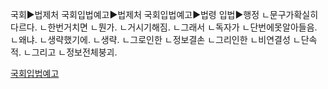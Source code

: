 국회▶법제처
국회입법예고▶법제처
국회입법예고▶법령
입법▶행정
ㄴ문구가확실히다르다.
ㄴ한번거치면
ㄴ뭔가.
ㄴ거시기해짐.
ㄴ그래서
ㄴ독자가
ㄴ단번에못알아들음.
ㄴ왜냐.
ㄴ생략했기에.
ㄴ생략.
ㄴ그로인한
ㄴ정보결손
ㄴ그리인한
ㄴ비연결성
ㄴ단속적.
ㄴ그리고
ㄴ정보전체붕괴.


[국회입법예고](https://pal.assembly.go.kr/napal/main/main.do#section1)